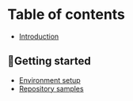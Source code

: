 # Table of contents

* [Introduction](README.md)

## 📌Getting started

* [Environment setup](getting-started/environment-setup.md)
* [Repository samples](getting-started/repository-samples.md)


